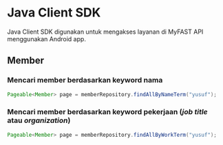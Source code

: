 # Java Client SDK

Java Client SDK digunakan untuk mengakses layanan di MyFAST API menggunakan Android app.

## Member

### Mencari member berdasarkan keyword nama

```java
Pageable<Member> page = memberRepository.findAllByNameTerm("yusuf");
```

### Mencari member berdasarkan keyword pekerjaan (_job title_ atau _organization_)

```java
Pageable<Member> page = memberRepository.findAllByWorkTerm("yusuf");
```
